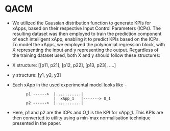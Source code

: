 # QACM

- We utilized the Gaussian distribution function to generate KPIs for xApps, based on their respective Input Control Parameters (ICPs). 
The resulting dataset was then employed to train the prediction component of each intelligent xApp, enabling it to predict KPIs based on the ICPs. 
To model the xApps, we employed the polynomial regression block, with X representing the input and y representing the output. 
Regardless of the training dataset used, both X and y should follow these structures:

- X structure: [[p11, p21], [p12, p22], [p13, p23], ....]
- y structure: [y1, y2, y3]

- Each xApp in the used experimental model looks like -

            p1 ------>  |...........|
                        |  xApp_1   |-------> O_1
            p2 ------>  |...........|

- Here, p1 and p2 are the ICPs and O_1 is the KPI for xApp_1. This KPIs are then converted to utility using a min-max normalisation technique presented in the paper. 
